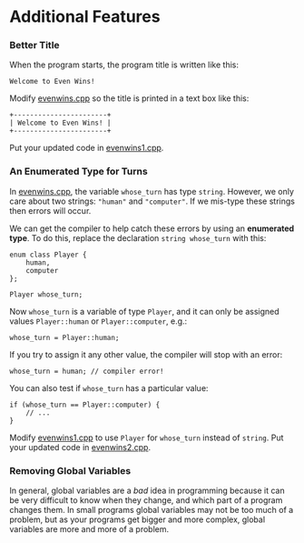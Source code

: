 # Additional Features

### Better Title

When the program starts, the program title is written like this:

```
Welcome to Even Wins!
```

Modify [evenwins.cpp](evenwins.cpp) so the title is printed in a text box like
this:

```
+-----------------------+
| Welcome to Even Wins! |
+-----------------------+
```

Put your updated code in [evenwins1.cpp](evenwins1.cpp).


### An Enumerated Type for Turns

In [evenwins.cpp](evenwins.cpp), the variable `whose_turn` has type `string`.
However, we only care about two strings: `"human"` and `"computer"`. If we
mis-type these strings then errors will occur.

We can get the compiler to help catch these errors by using an **enumerated
type**. To do this, replace the declaration `string whose_turn` with this:

```
enum class Player {
    human,
    computer
};

Player whose_turn;
```

Now `whose_turn` is a variable of type `Player`, and it can only be assigned
values `Player::human` or `Player::computer`, e.g.:

```
whose_turn = Player::human;
```

If you try to assign it any other value, the compiler will stop with an error:

```
whose_turn = human; // compiler error!
```

You can also test if `whose_turn` has a particular value:

```
if (whose_turn == Player::computer) {
	// ...
}
```

Modify [evenwins1.cpp](evenwins1.cpp) to use `Player` for `whose_turn` instead
of `string`. Put your updated code in [evenwins2.cpp](evenwins2.cpp).


### Removing Global Variables

In general, global variables are a *bad* idea in programming because it can be
very difficult to know when they change, and which part of a program changes
them. In small programs global variables may not be too much of a problem, but
as your programs get bigger and more complex, global variables are more and
more of a problem.

